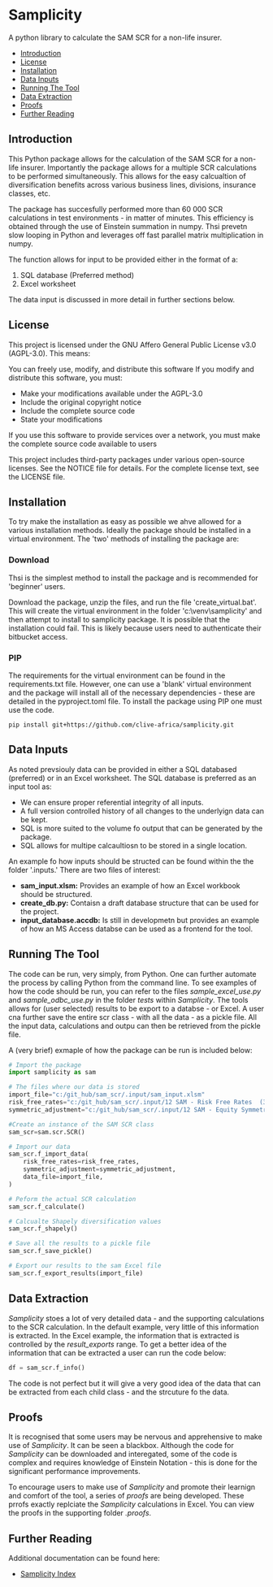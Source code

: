 # Samplicity
A python library to calculate the SAM SCR for a non-life insurer.

* [Introduction](#introduction)
* [License](#license)
* [Installation](#installation)
* [Data Inputs](#data_inputs)
* [Running The Tool](#running_tool)
* [Data Extraction](#data_extraction)
* [Proofs](#proofs)
* [Further Reading](#further_reading)

## Introduction <a name="introduction" id="introduction"></a>
This Python package allows for the calculation of the SAM SCR for a non-life insurer. Importantly the package allows for a multiple SCR calculations to be performed simultaneously. This allows for the easy calcualtion of diversification benefits across various business lines, divisions, insurance classes, etc.

The package has succesfully performed more than 60 000 SCR calculations in test environments - in matter of minutes. This efficiency is obtained through the use of Einstein summation in numpy. Thsi prevetn slow looping in Python and leverages off fast parallel matrix multiplication in numpy.

The function allows for input to be provided either in the format of a:

1. SQL database (Preferred method)
2. Excel worksheet

The data input is discussed in more detail in further sections below.

## License <a name="license" id="license"></a>
This project is licensed under the GNU Affero General Public License v3.0 (AGPL-3.0). This means:

You can freely use, modify, and distribute this software
If you modify and distribute this software, you must:

* Make your modifications available under the AGPL-3.0
* Include the original copyright notice
* Include the complete source code
* State your modifications

If you use this software to provide services over a network, you must make the complete source code available to users

This project includes third-party packages under various open-source licenses. See the NOTICE file for details.
For the complete license text, see the LICENSE file.

## Installation <a name="installation" id="installation"></a>
To try make the installation as easy as possible we ahve allowed for a various installation methods. Ideally the package should be installed in a virtual environment. The 'two' methods of installing the package are:

### Download
Thsi is the simplest method to install the package and is recommended for 'beginner' users.

Download the package, unzip the files, and run the file 'create_virtual.bat'. This will create the virtual environment in the folder 'c:\venv\samplicity' and then attempt to install to samplicity package. It is possible that the installation could fail. This is likely because users need to authenticate their bitbucket access.

### PIP
The requirements for the virtual environment can be found in the requirements.txt file. However, one can use a 'blank' virtual environment and the package will install all of the necessary dependencies - these are detailed in the pyproject.toml file. To install the package using PIP one must use the code.

```
pip install git+https://github.com/clive-africa/samplicity.git
```

## Data Inputs <a name="data_inputs" id="data_inputs"></a>
As noted prevsiouly data can be provided in either a SQL databased (preferred) or in an Excel worksheet. The SQL database is preferred as an input tool as:

* We can ensure proper referential integrity of all inputs.
* A full version controlled history of all changes to the underlyign data can be kept.
* SQL is more suited to the volume fo output that can be generated by the package.
* SQL allows for multipe calcaultiosn to be stored in a single location.

An example fo how inputs should be structed can be found within the the folder '.inputs.' There are two files of interest:

* **sam_input.xlsm:** Provides an example of how an Excel workbook should be structured.
* **create_db.py:** Contaisn a draft database structure that can be used for the project.
* **input_database.accdb:** Is still in developmetn but provides an example of how an MS Access databse can be used as a frontend for the tool.

## Running The Tool <a name="running_tool" id="running_tool"></a>
The code can be run, very simply, from Python. One can further automate the process by calling Python from the command line. To see examples of how the code should be run, you can refer to the files *sample_excel_use.py* and *sample_odbc_use.py* in the folder *tests* within *Samplicity*. The tools allows for (user selected) results to be export to a databse - or Excel. A user cna further save the entire scr class - with all the data - as a pickle file. All the input data, calculations and outpu can then be retrieved from the pickle file.

A (very brief) exmaple of how the package can be run is included below:

```Python
# Import the package
import samplicity as sam

# The files where our data is stored
import_file="c:/git_hub/sam_scr/.input/sam_input.xlsm"
risk_free_rates="c:/git_hub/sam_scr/.input/12 SAM - Risk Free Rates  (30 December 2022).xlsx"
symmetric_adjustment="c:/git_hub/sam_scr/.input/12 SAM - Equity Symmetric Adjustment (30 December 2022).xlsx"

#Create an instance of the SAM SCR class
sam_scr=sam.scr.SCR()

# Import our data
sam_scr.f_import_data(
    risk_free_rates=risk_free_rates,
    symmetric_adjustment=symmetric_adjustment,
    data_file=import_file,
)

# Peform the actual SCR calculation
sam_scr.f_calculate()

# Calcualte Shapely diversification values
sam_scr.f_shapely()

# Save all the results to a pickle file
sam_scr.f_save_pickle()

# Export our results to the sam Excel file
sam_scr.f_export_results(import_file)
```

## Data Extraction <a name="data_extraction" id="data_extraction"></a>
*Samplicity* stoes a lot of very detailed data - and the supporting calculations to the SCR calculation. In the default example, very little of this information is extracted. In the Excel example, the information that is extracted is controlled by the *result_exports* range. To get a better idea of the information that can be extracted a user can run the code below:

```Python
df = sam_scr.f_info()
```
The code is not perfect but it will give a very good idea of the data that can be extracted from each child class - and the strcuture fo the data.

## Proofs <a name="proofs" id="proofs"></a>
It is recognised that some users may be nervous and apprehensive to make use of *Samplicity*. It can be seen a blackbox. Although the code for *Samplicity* can be downloaded and interegated, some of the code is complex and requires knowledge of Einstein Notation - this is done for the significant performance improvements.

To encourage users to make use of *Samplicity* and promote their learnign and comfort of the tool, a series of *proofs* are being developed. These prrofs exactly replciate the *Samplicity* calculations in Excel. You can view the proofs in the supporting folder *.proofs*.

## Further Reading <a name="further_reading" id="further_reading"></a>
Additional documentation can be found here:

* [Samplicity Index](https://bitbucket.org/omi-it/samplicity/src/main/documentation/main.md)



